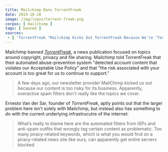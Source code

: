 ```yaml
---
title: Mailchimp Bans TorrentFreak
date: 2019-10-20
image: /img/logos/torrent-freak.png
corpos: [ mailchimp ]
tags: [ banned ]
sources:
 - [ 'TorrentFreak "Mailchimp Kicks Out TorrentFreak Because We’re ‘Too Risky’" by Ernesto Van der Sar (20 Oct 2019)', 'https://torrentfreak.com/mailchimp-kicks-out-torrentfreak-because-too-risky-191020/' ]
---
```


Mailchimp banned [_TorrentFreak_](https://torrentfreak.com/about/), a news
publication focused on topics around copyright, privacy and file sharing.
Mailchimp told TorrentFreak that their automated abuse-prevention system
"detected account content that violates our Acceptable Use Policy" and that
"the risk associated with your account is too great for us to continue to
support."

> A few days ago, our newsletter provider MailChimp kicked us out because our
> content is too risky for its business. Apparently, overactive spam filters
> don't really like the topics we cover. 

Ernesto Van der Sar, founder of _TorrentFreak_, aptly points out that the
larger problem here isn't solely with Mailchimp, but instead also has something
to do with the current underlying infrastrucutre of the internet:

> What’s really to blame here are the automated filters from ISPs and anti-spam
> outfits that wrongly tag certain content as problematic. Too many
> piracy-related keywords, which is what you would find on a piracy-related
> news site like ours, can apparently get entire servers blocked.
